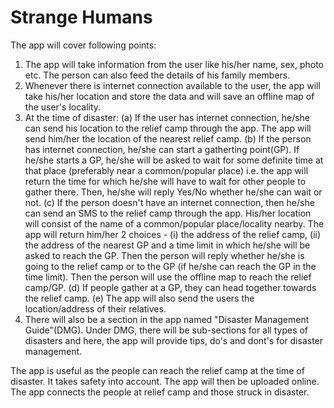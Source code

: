 # Strange Humans
The app will cover following points:
1) The app will take information from the user like his/her name, sex, photo etc. The person can also feed the details of his family members.
2) Whenever there is internet connection available to the user, the app will take his/her location and store the data and will save an offline map of the user's locality.
3) At the time of disaster:
  (a) If the user has internet connection, he/she can send his location to the relief camp through the app. The app will send him/her the location of the nearest relief camp.
  (b) If the person has internet connection, he/she can start a gatherting point(GP). If he/she starts a GP, he/she will be asked to wait for some definite time at that place (preferably near a common/popular place) i.e. the app will return the time for which he/she will have to wait for other people to gather there. Then, he/she will reply Yes/No whether he/she can wait or not.
  (c) If the person doesn't have an internet connection, then he/she can send an SMS to the relief camp through the app. His/her location will consist of the name of a common/popular place/locality nearby. The app will return him/her 2 choices - (i) the address of the relief camp, (ii) the address of the nearest GP and a time limit in which he/she will be asked to reach the GP. Then the person will reply whether he/she is going to the relief camp or to the GP (if he/she can reach the GP in the time limit). Then the person will use the offline map to reach the relief camp/GP.
  (d) If people gather at a GP, they can head together towards the relief camp.
  (e) The app will also send the users the location/address of their relatives.
4) There will also be a section in the app named "Disaster Management Guide"(DMG). Under DMG, there will be sub-sections for all types of disasters and here, the app will provide tips, do's and dont's for disaster management.

The app is useful as the people can reach the relief camp at the time of disaster. It takes safety into account. The app will then be uploaded online. The app connects the people at relief camp and those struck in disaster.

